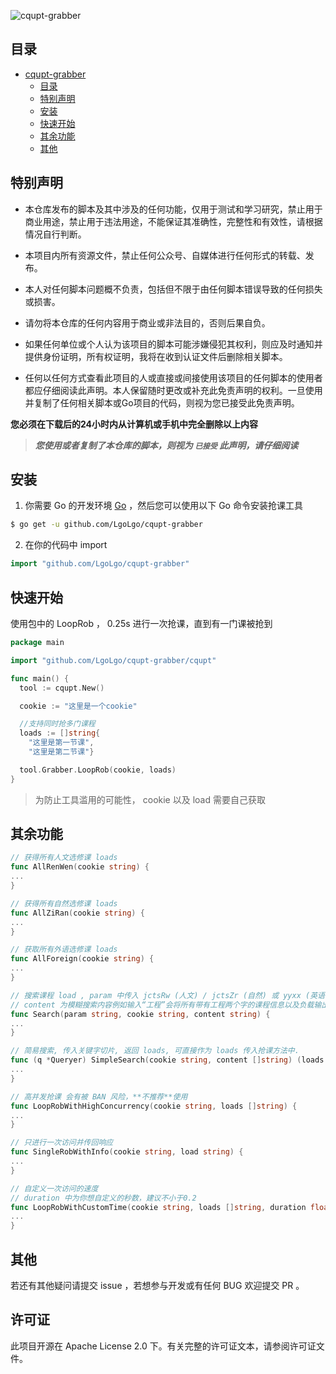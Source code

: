 ![cqupt-grabber](img/cqupt-grabber.png)

## 目录
- [cqupt-grabber](#cqupt-grabber)
    - [目录](#目录)
    - [特别声明](#特别声明)
    - [安装](#安装)
    - [快速开始](#快速开始)
    - [其余功能](#其余功能)
    - [其他](#其他)

## 特别声明

- 本仓库发布的脚本及其中涉及的任何功能，仅用于测试和学习研究，禁止用于商业用途，禁止用于违法用途，不能保证其准确性，完整性和有效性，请根据情况自行判断。

- 本项目内所有资源文件，禁止任何公众号、自媒体进行任何形式的转载、发布。

- 本人对任何脚本问题概不负责，包括但不限于由任何脚本错误导致的任何损失或损害。

- 请勿将本仓库的任何内容用于商业或非法目的，否则后果自负。

- 如果任何单位或个人认为该项目的脚本可能涉嫌侵犯其权利，则应及时通知并提供身份证明，所有权证明，我将在收到认证文件后删除相关脚本。

- 任何以任何方式查看此项目的人或直接或间接使用该项目的任何脚本的使用者都应仔细阅读此声明。本人保留随时更改或补充此免责声明的权利。一旦使用并复制了任何相关脚本或Go项目的代码，则视为您已接受此免责声明。

**您必须在下载后的24小时内从计算机或手机中完全删除以上内容**

> ***您使用或者复制了本仓库的脚本，则视为 `已接受` 此声明，请仔细阅读***

## 安装

1. 你需要 Go 的开发环境 [Go](https://golang.org/) ，然后您可以使用以下 Go 命令安装抢课工具
```sh
$ go get -u github.com/LgoLgo/cqupt-grabber
```

2. 在你的代码中 import

```go
import "github.com/LgoLgo/cqupt-grabber"
```

## 快速开始
使用包中的 LoopRob ， 0.25s 进行一次抢课，直到有一门课被抢到
```go
package main

import "github.com/LgoLgo/cqupt-grabber/cqupt"

func main() {
  tool := cqupt.New()

  cookie := "这里是一个cookie"

  //支持同时抢多门课程
  loads := []string{
    "这里是第一节课",
    "这里是第二节课"}

  tool.Grabber.LoopRob(cookie, loads)
}
```

> 为防止工具滥用的可能性， cookie 以及 load 需要自己获取

## 其余功能

```go
// 获得所有人文选修课 loads
func AllRenWen(cookie string) {
...
}
```

```go
// 获得所有自然选修课 loads
func AllZiRan(cookie string) {
...
}
```

```go
// 获取所有外语选修课 loads
func AllForeign(cookie string) {
...
}
```

```go
// 搜索课程 load , param 中传入 jctsRw (人文) / jctsZr (自然) 或 yyxx (英语)
// content 为模糊搜索内容例如输入“工程”会将所有带有工程两个字的课程信息以及负载输出
func Search(param string, cookie string, content string) {
...
}
```

```go
// 简易搜索, 传入关键字切片, 返回 loads, 可直接作为 loads 传入抢课方法中. 
func (q *Queryer) SimpleSearch(cookie string, content []string) (loads []string) {
...
}
```

```go
// 高并发抢课 会有被 BAN 风险，**不推荐**使用
func LoopRobWithHighConcurrency(cookie string, loads []string) {
...
}
```

```go
// 只进行一次访问并传回响应
func SingleRobWithInfo(cookie string, load string) {
...
}
```

```go
// 自定义一次访问的速度
// duration 中为你想自定义的秒数，建议不小于0.2
func LoopRobWithCustomTime(cookie string, loads []string, duration float64) {
...
}
```

## 其他
若还有其他疑问请提交 issue ，若想参与开发或有任何 BUG 欢迎提交 PR 。

## 许可证
此项目开源在 Apache License 2.0 下。有关完整的许可证文本，请参阅许可证文件。
